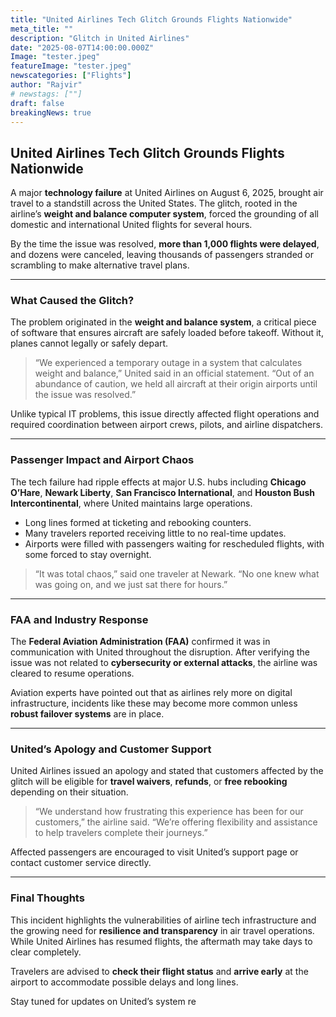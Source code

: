 ```yaml
---
title: "United Airlines Tech Glitch Grounds Flights Nationwide"
meta_title: ""
description: "Glitch in United Airlines"
date: "2025-08-07T14:00:00.000Z"
Image: "tester.jpeg"
featureImage: "tester.jpeg"
newscategories: ["Flights"]
author: "Rajvir"
# newstags: [""]
draft: false
breakingNews: true
---
```


## United Airlines Tech Glitch Grounds Flights Nationwide

A major **technology failure** at United Airlines on August 6, 2025, brought air travel to a standstill across the United States. The glitch, rooted in the airline’s **weight and balance computer system**, forced the grounding of all domestic and international United flights for several hours.

By the time the issue was resolved, **more than 1,000 flights were delayed**, and dozens were canceled, leaving thousands of passengers stranded or scrambling to make alternative travel plans.

---

### What Caused the Glitch?

The problem originated in the **weight and balance system**, a critical piece of software that ensures aircraft are safely loaded before takeoff. Without it, planes cannot legally or safely depart.

> “We experienced a temporary outage in a system that calculates weight and balance,” United said in an official statement. “Out of an abundance of caution, we held all aircraft at their origin airports until the issue was resolved.”

Unlike typical IT problems, this issue directly affected flight operations and required coordination between airport crews, pilots, and airline dispatchers.

---

### Passenger Impact and Airport Chaos

The tech failure had ripple effects at major U.S. hubs including **Chicago O’Hare**, **Newark Liberty**, **San Francisco International**, and **Houston Bush Intercontinental**, where United maintains large operations.

- Long lines formed at ticketing and rebooking counters.
- Many travelers reported receiving little to no real-time updates.
- Airports were filled with passengers waiting for rescheduled flights, with some forced to stay overnight.

> “It was total chaos,” said one traveler at Newark. “No one knew what was going on, and we just sat there for hours.”

---

### FAA and Industry Response

The **Federal Aviation Administration (FAA)** confirmed it was in communication with United throughout the disruption. After verifying the issue was not related to **cybersecurity or external attacks**, the airline was cleared to resume operations.

Aviation experts have pointed out that as airlines rely more on digital infrastructure, incidents like these may become more common unless **robust failover systems** are in place.

---

### United’s Apology and Customer Support

United Airlines issued an apology and stated that customers affected by the glitch will be eligible for **travel waivers**, **refunds**, or **free rebooking** depending on their situation.

> “We understand how frustrating this experience has been for our customers,” the airline said. “We’re offering flexibility and assistance to help travelers complete their journeys.”

Affected passengers are encouraged to visit United’s support page or contact customer service directly.

---

### Final Thoughts

This incident highlights the vulnerabilities of airline tech infrastructure and the growing need for **resilience and transparency** in air travel operations. While United Airlines has resumed flights, the aftermath may take days to clear completely.

Travelers are advised to **check their flight status** and **arrive early** at the airport to accommodate possible delays and long lines.

Stay tuned for updates on United’s system re